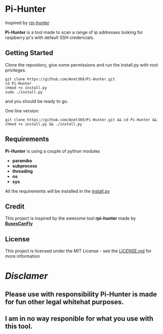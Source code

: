 # Pi-Hunter
Inspired by [rpi-hunter](https://github.com/BusesCanFly/rpi-hunter)

**Pi-Hunter** is a tool made to scan a range of ip addresses looking for raspberry pi's with default SSH credencials.

## Getting Started
Clone the repository, give some permissions and run the install.py with root privileges.
```
git clone https://github.com/Anet369/Pi-Hunter.git
cd Pi-Hunter
chmod +x install.py
sudo ./install.py
```
and you should be ready to go.

One line version:
```
git clone https://github.com/Anet369/Pi-Hunter.git && cd Pi-Hunter && chmod +x install.py && ./install.py
```
## Requirements
**Pi-Hunter** is using a couple of python modules
* **paramiko**
* **subprocess**
* **threading**
* **os**
* **sys**

All the requirements will be installed in the [install.py](install.py)


## Credit
This project is inspired by the awesome tool **rpi-hunter** made by **[BusesCanFly](https://github.com/BusesCanFly/rpi-hunter)**


## License

This project is licensed under the MIT License - see the [LICENSE.md](LICENSE.md) for more information


# *Disclamer*
## Please use with responsibility Pi-Hunter is made for fun other legal whitehat purposes.
## I am in no way responible for what you use with this tool.
